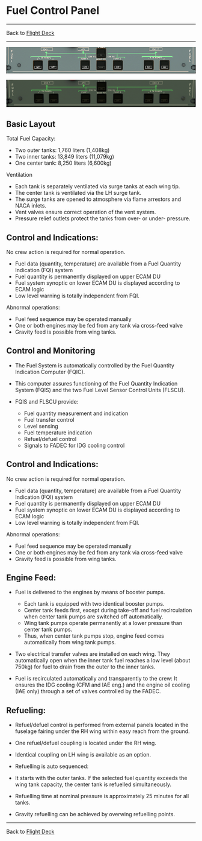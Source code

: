# Fuel Control Panel

---

Back to [Flight Deck](../flight-deck.md)

---

![FUEL Control Panel](../../assets/a32nx-briefing/overhead-panel/Fuel-Panel.png "FUEL Control Panel")

![FUEL Control Panel](../../assets/a32nx-briefing/overhead-panel/Fuel.png "FUEL Control Panel")

## Basic Layout

Total Fuel Capacity:

- Two outer tanks: 1,760 liters (1,408kg)
- Two inner tanks: 13,849 liters (11,079kg)
- One center tank: 8,250 liters (6,600kg)

Ventilation

- Each tank is separately ventilated via surge tanks at each wing tip.
- The center tank is ventilated via the LH surge tank.
- The surge tanks are opened to atmosphere via flame arrestors and NACA inlets.
- Vent valves ensure correct operation of the vent system.
- Pressure relief outlets protect the tanks from over-	or under- pressure.

## Control and Indications:

No crew action is required for normal operation.

- Fuel data (quantity, temperature) are available from a Fuel Quantity Indication (FQI) system
- Fuel quantity is permanently displayed on upper ECAM DU
- Fuel system synoptic on lower ECAM DU is displayed according to ECAM logic
- Low level warning is totally independent from FQI.

Abnormal operations:

- Fuel feed sequence may be operated manually
- One or both engines may be fed from any tank via cross-feed valve
- Gravity feed is possible from wing tanks.

## Control and Monitoring

- The Fuel System is automatically controlled by the Fuel Quantity Indication Computer (FQIC).

- This computer assures functioning of the Fuel Quantity Indication System (FQIS) and the two Fuel Level Sensor Control Units (FLSCU).

- FQIS and FLSCU provide:

    - Fuel quantity measurement and indication
    - Fuel transfer control
    - Level sensing
    - Fuel temperature indication
    - Refuel/defuel control
    - Signals to FADEC for IDG cooling control

## Control and Indications:

No crew action is required for normal operation.

- Fuel data (quantity, temperature) are available from a Fuel Quantity Indication (FQI) system
- Fuel quantity is permanently displayed on upper ECAM DU
- Fuel system synoptic on lower ECAM DU is displayed according to ECAM logic
- Low level warning is totally independent from FQI.

Abnormal operations:

- Fuel feed sequence may be operated manually
- One or both engines may be fed from any tank via cross-feed valve
- Gravity feed is possible from wing tanks.

## Engine Feed:

- Fuel is delivered to the engines by means of booster pumps.
    - Each tank is equipped with two identical booster pumps.
    - Center tank feeds first, except during take-off and fuel recirculation when center tank pumps are switched off automatically.
    - Wing tank pumps operate permanently at a lower pressure than center tank pumps.
    - Thus, when center tank pumps stop, engine feed comes automatically from wing tank pumps.

- Two electrical transfer valves are installed on each wing.
They automatically open when the inner tank fuel reaches a low level (about 750kg) for fuel to drain from the outer to the inner tanks.

- Fuel is recirculated automatically and transparently to the crew:
It ensures the IDG cooling (CFM and IAE eng.) and the engine oil cooling (IAE only) through a set of valves controlled by the FADEC.

## Refueling:

- Refuel/defuel control is performed from external panels located in the fuselage fairing under the RH wing within easy reach from the ground.

- One refuel/defuel coupling is located under the RH wing.

- Identical coupling on LH wing is available as an option.

- Refuelling is auto sequenced:

- It starts with the outer tanks. If the selected fuel quantity exceeds the wing tank capacity, the center tank is refuelled simultaneously.

- Refuelling time at nominal pressure is approximately 25 minutes for all tanks.

- Gravity refuelling can be achieved by overwing refuelling points.



---

Back to [Flight Deck](../flight-deck.md)

